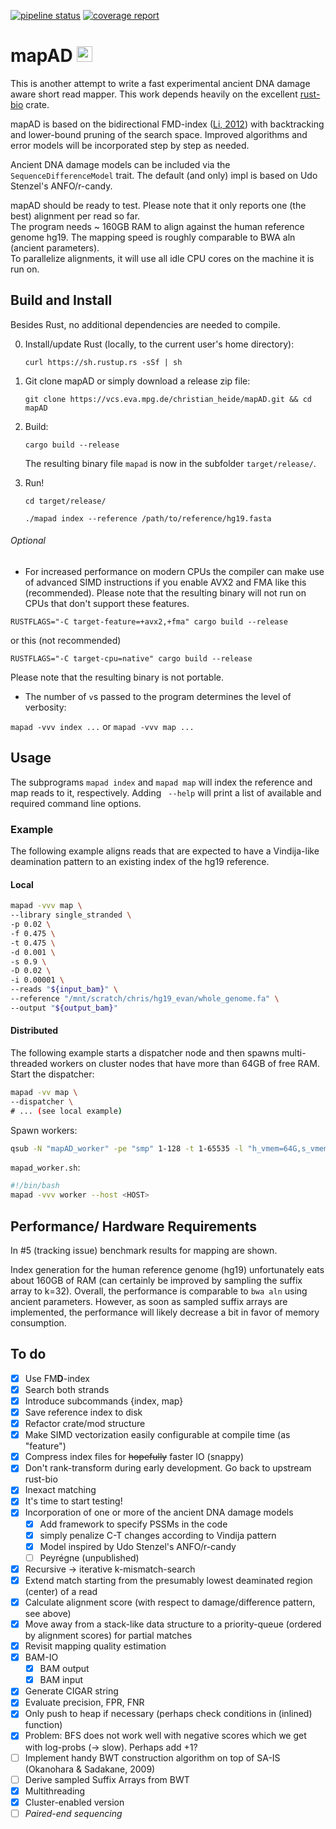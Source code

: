 [![pipeline status](https://vcs.eva.mpg.de/christian_heide/mapAD/badges/master/pipeline.svg)](https://vcs.eva.mpg.de/christian_heide/mapAD/commits/master) 
[![coverage report](https://vcs.eva.mpg.de/christian_heide/mapAD/badges/master/coverage.svg)](https://vcs.eva.mpg.de/christian_heide/mapAD/commits/master)

# mapAD <img src="https://vcs.eva.mpg.de/uploads/-/system/project/avatar/1089/480px-Uracil-3D-balls.png" alt="drawing" width="25"/>

This is another attempt to write a fast experimental ancient DNA damage aware short read mapper. 
This work depends heavily on the excellent [rust-bio](https://rust-bio.github.io/) crate. 

mapAD is based on the bidirectional FMD-index ([Li, 2012](https://academic.oup.com/bioinformatics/article/28/14/1838/218887)) 
with backtracking and lower-bound pruning of the search space. 
Improved algorithms and error models will be incorporated step by step as needed. 

Ancient DNA damage models can be included via the `SequenceDifferenceModel` trait. 
The default (and only) impl is based on Udo Stenzel's ANFO/r-candy. 

mapAD should be ready to test. Please note that it only reports one (the best) alignment per read so far.  
The program needs ~ 160GB RAM to align against the human reference genome hg19. The mapping speed is 
roughly comparable to BWA aln (ancient parameters).  
To parallelize alignments, it will use all idle CPU cores on the machine it is run on. 

## Build and Install

Besides Rust, no additional dependencies are needed to compile. 

0. Install/update Rust (locally, to the current user's home directory):

    `curl https://sh.rustup.rs -sSf | sh`

1. Git clone mapAD or simply download a release zip file:

    `git clone https://vcs.eva.mpg.de/christian_heide/mapAD.git && cd mapAD`

3. Build:

    `cargo build --release`
    
    The resulting binary file `mapad` is now in the subfolder `target/release/`.

4. Run!

    `cd target/release/`

    `./mapad index --reference /path/to/reference/hg19.fasta`
    
###### Optional
- For increased performance on modern CPUs the compiler can make use of advanced SIMD instructions if you enable AVX2 and FMA like this (recommended). 
Please note that the resulting binary will not run on CPUs that don't support these features.

`RUSTFLAGS="-C target-feature=+avx2,+fma" cargo build --release`

or this (not recommended)

`RUSTFLAGS="-C target-cpu=native" cargo build --release`

Please note that the resulting binary is not portable. 

- The number of `v`s passed to the program determines the level of verbosity:

`mapad -vvv index ...` or `mapad -vvv map ...`

## Usage
The subprograms `mapad index` and `mapad map` will index the reference and map reads to it, respectively. 
Adding ` --help` will print a list of available and required command line options. 

### Example
The following example aligns reads that are expected to have a Vindija-like deamination pattern to an existing index of the hg19 reference.
#### Local 
```bash
mapad -vvv map \
--library single_stranded \
-p 0.02 \
-f 0.475 \
-t 0.475 \
-d 0.001 \
-s 0.9 \
-D 0.02 \
-i 0.00001 \
--reads "${input_bam}" \
--reference "/mnt/scratch/chris/hg19_evan/whole_genome.fa" \
--output "${output_bam}"
```

#### Distributed
The following example starts a dispatcher node and then spawns multi-threaded workers on cluster nodes that have more than 64GB of free RAM. 
Start the dispatcher:
```bash
mapad -vv map \
--dispatcher \
# ... (see local example)
```
Spawn workers:
```bash
qsub -N "mapAD_worker" -pe "smp" 1-128 -t 1-65535 -l "h_vmem=64G,s_vmem=64G,virtual_free=64G,mem_free=64G,class=*" -j "y" -R "y" "mapad_worker.sh"
```

`mapad_worker.sh`:
```bash
#!/bin/bash
mapad -vvv worker --host <HOST>
```

## Performance/ Hardware Requirements

In #5 (tracking issue) benchmark results for mapping are shown.

Index generation for the human reference genome (hg19) unfortunately eats about 160GB of RAM (can certainly be improved 
by sampling the suffix array to k=32). Overall, the performance is comparable to `bwa aln` using ancient parameters. 
However, as soon as sampled suffix arrays are implemented, the performance will likely decrease a bit in favor of memory 
consumption.  

## To do

- [x] Use FM**D**-index
- [x] Search both strands
- [x] Introduce subcommands {index, map}
- [x] Save reference index to disk
- [x] Refactor crate/mod structure
- [x] Make SIMD vectorization easily configurable at compile time (as "feature")
- [x] Compress index files for ~~hopefully~~ faster IO (snappy)
- [x] Don't rank-transform during early development. Go back to upstream rust-bio
- [x] Inexact matching
- [x] It's time to start testing!
- [x] Incorporation of one or more of the ancient DNA damage models
  - [x] Add framework to specify PSSMs in the code
  - [x] simply penalize C-T changes according to Vindija pattern
  - [x] Model inspired by Udo Stenzel's ANFO/r-candy
  - [ ] Peyrégne (unpublished)
- [x] Recursive -> iterative k-mismatch-search
- [x] Extend match starting from the presumably lowest deaminated region (center) of a read
- [x] Calculate alignment score (with respect to damage/difference pattern, see above)
- [x] Move away from a stack-like data structure to a priority-queue (ordered by alignment scores) for partial matches
- [x] Revisit mapping quality estimation
- [x] BAM-IO
  - [x] BAM output
  - [x] BAM input
- [x] Generate CIGAR string
- [x] Evaluate precision, FPR, FNR
- [x] Only push to heap if necessary (perhaps check conditions in (inlined) function)
- [x] Problem: BFS does not work well with negative scores which we get with log-probs (-> slow). Perhaps add +1?
- [ ] Implement handy BWT construction algorithm on top of SA-IS (Okanohara & Sadakane, 2009)
- [ ] Derive sampled Suffix Arrays from BWT
- [x] Multithreading
- [x] Cluster-enabled version
- [ ] _Paired-end sequencing_
